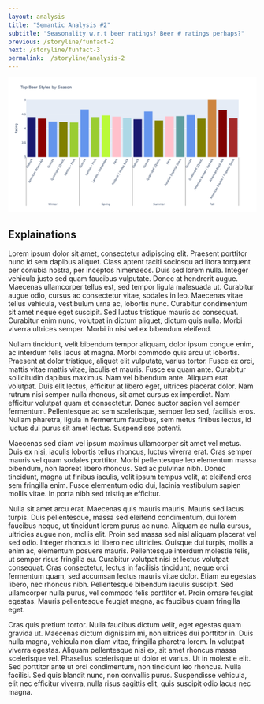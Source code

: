 ```yaml
---
layout: analysis
title: "Semantic Analysis #2"
subtitle: "Seasonality w.r.t beer ratings? Beer # ratings perhaps?"
previous: /storyline/funfact-2
next: /storyline/funfact-3
permalink:  /storyline/analysis-2
---
```


<img title="a title" alt="plot analysis 2" src="/assets/figures/plot_analysis2.png">

## Explainations

Lorem ipsum dolor sit amet, consectetur adipiscing elit. Praesent porttitor nunc id sem dapibus aliquet. Class aptent taciti sociosqu ad litora torquent per conubia nostra, per inceptos himenaeos. Duis sed lorem nulla. Integer vehicula justo sed quam faucibus vulputate. Donec at hendrerit augue. Maecenas ullamcorper tellus est, sed tempor ligula malesuada ut. Curabitur augue odio, cursus ac consectetur vitae, sodales in leo. Maecenas vitae tellus vehicula, vestibulum urna ac, lobortis nunc. Curabitur condimentum sit amet neque eget suscipit. Sed luctus tristique mauris ac consequat. Curabitur enim nunc, volutpat in dictum aliquet, dictum quis nulla. Morbi viverra ultrices semper. Morbi in nisi vel ex bibendum eleifend.

Nullam tincidunt, velit bibendum tempor aliquam, dolor ipsum congue enim, ac interdum felis lacus et magna. Morbi commodo quis arcu ut lobortis. Praesent at dolor tristique, aliquet elit vulputate, varius tortor. Fusce ex orci, mattis vitae mattis vitae, iaculis et mauris. Fusce eu quam ante. Curabitur sollicitudin dapibus maximus. Nam vel bibendum ante. Aliquam erat volutpat. Duis elit lectus, efficitur at libero eget, ultrices placerat dolor. Nam rutrum nisi semper nulla rhoncus, sit amet cursus ex imperdiet. Nam efficitur volutpat quam et consectetur. Donec auctor sapien vel semper fermentum. Pellentesque ac sem scelerisque, semper leo sed, facilisis eros. Nullam pharetra, ligula in fermentum faucibus, sem metus finibus lectus, id luctus dui purus sit amet lectus. Suspendisse potenti.

Maecenas sed diam vel ipsum maximus ullamcorper sit amet vel metus. Duis ex nisi, iaculis lobortis tellus rhoncus, luctus viverra erat. Cras semper mauris vel quam sodales porttitor. Morbi pellentesque leo elementum massa bibendum, non laoreet libero rhoncus. Sed ac pulvinar nibh. Donec tincidunt, magna ut finibus iaculis, velit ipsum tempus velit, at eleifend eros sem fringilla enim. Fusce elementum odio dui, lacinia vestibulum sapien mollis vitae. In porta nibh sed tristique efficitur.

Nulla sit amet arcu erat. Maecenas quis mauris mauris. Mauris sed lacus turpis. Duis pellentesque, massa sed eleifend condimentum, dui lorem faucibus neque, ut tincidunt lorem purus ac nunc. Aliquam ac nulla cursus, ultricies augue non, mollis elit. Proin sed massa sed nisl aliquam placerat vel sed odio. Integer rhoncus id libero nec ultricies. Quisque dui turpis, mollis a enim ac, elementum posuere mauris. Pellentesque interdum molestie felis, ut semper risus fringilla eu. Curabitur volutpat nisi et lectus volutpat consequat. Cras consectetur, lectus in facilisis tincidunt, neque orci fermentum quam, sed accumsan lectus mauris vitae dolor. Etiam eu egestas libero, nec rhoncus nibh. Pellentesque bibendum iaculis suscipit. Sed ullamcorper nulla purus, vel commodo felis porttitor et. Proin ornare feugiat egestas. Mauris pellentesque feugiat magna, ac faucibus quam fringilla eget.

Cras quis pretium tortor. Nulla faucibus dictum velit, eget egestas quam gravida ut. Maecenas dictum dignissim mi, non ultrices dui porttitor in. Duis nulla magna, vehicula non diam vitae, fringilla pharetra lorem. In volutpat viverra egestas. Aliquam pellentesque nisi ex, sit amet rhoncus massa scelerisque vel. Phasellus scelerisque ut dolor et varius. Ut in molestie elit. Sed porttitor ante ut orci condimentum, non tincidunt leo rhoncus. Nulla facilisi. Sed quis blandit nunc, non convallis purus. Suspendisse vehicula, elit nec efficitur viverra, nulla risus sagittis elit, quis suscipit odio lacus nec magna.